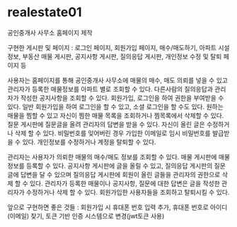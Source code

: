 # realestate01

공인중개사 사무소 홈페이지 제작

구현한 게시판 및 페이지 : 로그인 페이지, 회원가입 페이지, 매수/매도하기, 아파트 시설 정보, 부동산 매물 게시판, 공지사항 게시판, 질의응답 게시판, 개인정보 수정 및 탈퇴 페이지 등

사용자는 홈페이지를 통해 공인중개사 사무소에 매물의 매수, 매도 의뢰를 넣을 수 있고 관리자가 등록한 매물정보를 아파트 별로 조회할 수 있다. 
다른사람의 질의응답과 관리자가 작성한 공지사항을 조회할 수 있다.
회원가입, 로그인을 하여 권한을 부여받을 수 있다. 일반 회원가입을 하여 로그인을 할 수 있고, 소셜 로그인을 할 수도 있다.
원하는 매물을 찜할 수 있고 자신이 찜한 매물 목록을 조회하거나 찜목록에서 삭제할 수 있다. 
질문 게시판에 질문글을 올려 관리자의 답변을 받을 수 있다. 자신이 올린 글은 수정하거나 삭제 할 수 있다.
비밀번호를 잊어버린 경우 가입한 이메일로 임시 비밀번호를 발급받을 수 있다.
개인정보를 수정하거나 계정을 탈퇴할 수 있다.

관리자는 사용자가 의뢰한 매물의 매수/매도 정보를 조회할 수 있다. 
매물 게시판에 매물정보를 등록할 수 있다.
공지사항 게시판에 글을 올릴 수 있고, 질의응답 게시판의 질문글에 답변을 달 수 있으며 질의응답 게시판에 회원이 올린 글들을 관리자의 권한으로 삭제 할 수 있다.
관리자가 등록한 매물이나 공지사항, 질문에 대한 답변은 글을 작성한 관리자가 수정하거나 삭제 할 수 있다.
회원가입한 사용자들을 조회하고 탈퇴시킬 수 있다.


앞으로 구현하면 좋은 것들 : 회원가입 시 휴대폰 번호 입력 추가, 휴대폰 번호로 아이디(이메일) 찾기, 토큰 기반 인증 시스템으로 변경(jwt토큰 사용)

